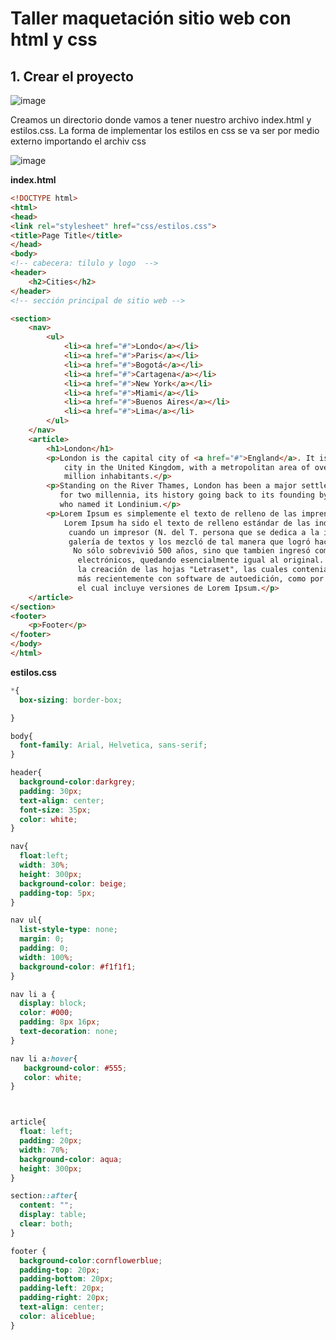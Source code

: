 # Taller maquetación sitio web con html y css

## 1. Crear el proyecto 

![image](https://user-images.githubusercontent.com/31961588/192122220-5954394f-c329-42cd-8e0a-94061d525e83.png)


Creamos un directorio donde vamos a tener nuestro archivo index.html y estilos.css. La forma de implementar los estilos en css se va ser por medio externo importando el archiv css

![image](https://user-images.githubusercontent.com/31961588/192122151-5b0127b1-9ec1-459c-a2a9-b2169cdd1709.png)

**index.html**

```Html
<!DOCTYPE html>
<html>
<head>
<link rel="stylesheet" href="css/estilos.css">
<title>Page Title</title>
</head>
<body>
<!-- cabecera: tilulo y logo  -->
<header>
    <h2>Cities</h2>
</header>
<!-- sección principal de sitio web -->

<section>
    <nav>
        <ul>
            <li><a href="#">Londo</a></li>
            <li><a href="#">Paris</a></li>
            <li><a href="#">Bogotá</a></li>
            <li><a href="#">Cartagena</a></li>
            <li><a href="#">New York</a></li>
            <li><a href="#">Miami</a></li>
            <li><a href="#">Buenos Aires</a></li>
            <li><a href="#">Lima</a></li>
        </ul>
    </nav>   
    <article>
        <h1>London</h1>
        <p>London is the capital city of <a href="#">England</a>. It is the most populous 
            city in the United Kingdom, with a metropolitan area of over 13
            million inhabitants.</p>
        <p>Standing on the River Thames, London has been a major settlement 
           for two millennia, its history going back to its founding by the Romans, 
           who named it Londinium.</p>
        <p>Lorem Ipsum es simplemente el texto de relleno de las imprentas y archivos de texto. 
            Lorem Ipsum ha sido el texto de relleno estándar de las industrias desde el año 1500,
             cuando un impresor (N. del T. persona que se dedica a la imprenta) desconocido usó una 
             galería de textos y los mezcló de tal manera que logró hacer un libro de textos especimen.
              No sólo sobrevivió 500 años, sino que tambien ingresó como texto de relleno en documentos
               electrónicos, quedando esencialmente igual al original. Fue popularizado en los 60s con 
               la creación de las hojas "Letraset", las cuales contenian pasajes de Lorem Ipsum, y 
               más recientemente con software de autoedición, como por ejemplo Aldus PageMaker, 
               el cual incluye versiones de Lorem Ipsum.</p>
    </article>
</section>
<footer>
    <p>Footer</p>
</footer>
</body>
</html>
```

**estilos.css**
```Css
*{
  box-sizing: border-box;

}

body{
  font-family: Arial, Helvetica, sans-serif;
}

header{
  background-color:darkgrey;
  padding: 30px;
  text-align: center;
  font-size: 35px;
  color: white;  
}

nav{
  float:left;
  width: 30%;
  height: 300px;
  background-color: beige;
  padding-top: 5px;
}

nav ul{
  list-style-type: none;
  margin: 0;
  padding: 0;
  width: 100%;
  background-color: #f1f1f1;
}

nav li a {
  display: block;
  color: #000;
  padding: 8px 16px;
  text-decoration: none;
}

nav li a:hover{
   background-color: #555;
   color: white;  
}



article{
  float: left;  
  padding: 20px;
  width: 70%;
  background-color: aqua;
  height: 300px;
}

section::after{
  content: "";
  display: table;
  clear: both;
}

footer {
  background-color:cornflowerblue;
  padding-top: 20px;
  padding-bottom: 20px;
  padding-left: 20px;
  padding-right: 20px;
  text-align: center;
  color: aliceblue;
}
```


